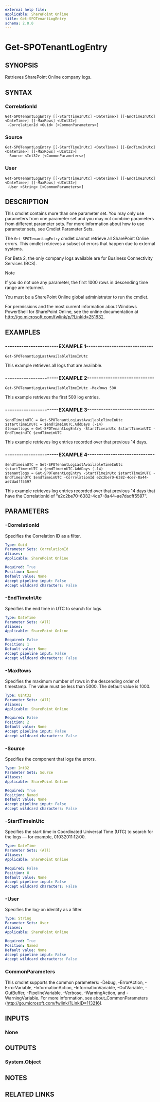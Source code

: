 ```yaml
---
external help file: 
applicable: SharePoint Online
title: Get-SPOTenantLogEntry
schema: 2.0.0
---
```


# Get-SPOTenantLogEntry

## SYNOPSIS
Retrieves SharePoint Online company logs.


## SYNTAX

### CorrelationId
```
Get-SPOTenantLogEntry [[-StartTimeInUtc] <DateTime>] [[-EndTimeInUtc] <DateTime>] [[-MaxRows] <UInt32>]
 -CorrelationId <Guid> [<CommonParameters>]
```

### Source
```
Get-SPOTenantLogEntry [[-StartTimeInUtc] <DateTime>] [[-EndTimeInUtc] <DateTime>] [[-MaxRows] <UInt32>]
 -Source <Int32> [<CommonParameters>]
```

### User
```
Get-SPOTenantLogEntry [[-StartTimeInUtc] <DateTime>] [[-EndTimeInUtc] <DateTime>] [[-MaxRows] <UInt32>]
 -User <String> [<CommonParameters>]
```

## DESCRIPTION
This cmdlet contains more than one parameter set. You may only use parameters from one parameter set and you may not combine parameters from different parameter sets. For more information about how to use parameter sets, see Cmdlet Parameter Sets.

The `Get-SPOTenantLogEntry` cmdlet cannot retrieve all SharePoint Online errors. This cmdlet retrieves a subset of errors that happen due to external systems.

For Beta 2, the only company logs available are for Business Connectivity Services (BCS).

> [!NOTE] 
> If you do not use any parameter, the first 1000 rows in descending time range are returned.  

You must be a SharePoint Online global administrator to run the cmdlet.

For permissions and the most current information about Windows PowerShell for SharePoint Online, see the online documentation at http://go.microsoft.com/fwlink/p/?LinkId=251832.


## EXAMPLES

### -----------------------EXAMPLE 1-----------------------------
```
Get-SPOTenantLogLastAvailableTimeInUtc
```
This example retrieves all logs that are available.


### -----------------------EXAMPLE 2-----------------------------
```
Get-SPOTenantLogLastAvailableTimeInUtc -MaxRows 500
```
This example retrieves the first 500 log entries.


### -----------------------EXAMPLE 3-----------------------------
```
$endTimeinUTC = Get-SPOTenantLogLastAvailableTimeInUtc
$startTimeinUTC = $endTimeinUTC.AddDays (-14)
$tenantlogs = Get-SPOTenantLogEntry -StartTimeinUtc $startTimeinUTC -EndTimeinUTC $endTimeinUTC
```
This example retrieves log entries recorded over that previous 14 days.


### -----------------------EXAMPLE 4-----------------------------
```
$endTimeinUTC = Get-SPOTenantLogLastAvailableTimeInUtc
$startTimeinUTC = $endTimeinUTC.AddDays (-14)
$tenantlogs = Get-SPOTenantLogEntry -StartTimeinUtc $startTimeinUTC -EndTimeinUTC $endTimeinUTC -CorrelationId e2c2be70-6382-4ce7-8a44-ae7dadff5597
```
This example retrieves log entries recorded over that previous 14 days that have the CorrelationId of “e2c2be70-6382-4ce7-8a44-ae7dadff5597”.


## PARAMETERS

### -CorrelationId
Specifies the Correlation ID as a filter.


```yaml
Type: Guid
Parameter Sets: CorrelationId
Aliases: 
Applicable: SharePoint Online

Required: True
Position: Named
Default value: None
Accept pipeline input: False
Accept wildcard characters: False
```

### -EndTimeInUtc
Specifies the end time in UTC to search for logs.


```yaml
Type: DateTime
Parameter Sets: (All)
Aliases: 
Applicable: SharePoint Online

Required: False
Position: 1
Default value: None
Accept pipeline input: False
Accept wildcard characters: False
```

### -MaxRows
Specifies the maximum number of rows in the descending order of timestamp. The value must be less than 5000. The default value is 1000.


```yaml
Type: UInt32
Parameter Sets: (All)
Aliases: 
Applicable: SharePoint Online

Required: False
Position: 2
Default value: None
Accept pipeline input: False
Accept wildcard characters: False
```

### -Source
Specifies the component that logs the errors.


```yaml
Type: Int32
Parameter Sets: Source
Aliases: 
Applicable: SharePoint Online

Required: True
Position: Named
Default value: None
Accept pipeline input: False
Accept wildcard characters: False
```

### -StartTimeInUtc
Specifies the start time in Coordinated Universal Time (UTC) to search for the logs — for example, 01032011:12:00.


```yaml
Type: DateTime
Parameter Sets: (All)
Aliases: 
Applicable: SharePoint Online

Required: False
Position: 0
Default value: None
Accept pipeline input: False
Accept wildcard characters: False
```

### -User
Specifies the log-on identity as a filter.


```yaml
Type: String
Parameter Sets: User
Aliases: 
Applicable: SharePoint Online

Required: True
Position: Named
Default value: None
Accept pipeline input: False
Accept wildcard characters: False
```

### CommonParameters
This cmdlet supports the common parameters: -Debug, -ErrorAction, -ErrorVariable, -InformationAction, -InformationVariable, -OutVariable, -OutBuffer, -PipelineVariable, -Verbose, -WarningAction, and -WarningVariable. For more information, see about_CommonParameters (http://go.microsoft.com/fwlink/?LinkID=113216).

## INPUTS

### None

## OUTPUTS

### System.Object

## NOTES

## RELATED LINKS

